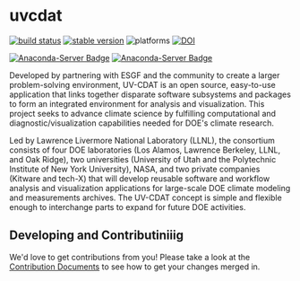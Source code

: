 uvcdat
======
[![build status](https://travis-ci.org/UV-CDAT/uvcdat.svg?branch=master)](https://travis-ci.org/UV-CDAT/uvcdat/builds)
[![stable version](http://img.shields.io/badge/stable%20version-2.4.1-brightgreen.svg)](https://github.com/UV-CDAT/uvcdat/releases/tag/2.4.1)
![platforms](http://img.shields.io/badge/platforms-linux%20|%20osx-lightgrey.svg)
[![DOI](https://zenodo.org/badge/doi/10.5281/zenodo.50101.svg)](http://dx.doi.org/10.5281/zenodo.50101)

[![Anaconda-Server Badge](https://anaconda.org/uvcdat/uvcdat/badges/installer/conda.svg)](https://conda.anaconda.org/uvcdat)
[![Anaconda-Server Badge](https://anaconda.org/uvcdat/uvcdat/badges/downloads.svg)](https://anaconda.org/uvcdat/uvcdat)

Developed by partnering with ESGF and the community to create a larger problem-solving environment, UV-CDAT is an open source, easy-to-use application that links together disparate software subsystems and packages to form an integrated environment for analysis and visualization. This project seeks to advance climate science by fulfilling computational and diagnostic/visualization capabilities needed for DOE's climate research.

Led by Lawrence Livermore National Laboratory (LLNL), the consortium consists of four DOE laboratories (Los Alamos, Lawrence Berkeley, LLNL, and Oak Ridge), two universities (University of Utah and the Polytechnic Institute of New York University), NASA, and two private companies (Kitware and tech-X) that will develop reusable software and workflow analysis and visualization applications for large-scale DOE climate modeling and measurements archives. The UV-CDAT concept is simple and flexible enough to interchange parts to expand for future DOE activities.

Developing and Contributiniiig
------
We'd love to get contributions from you! Please take a look at the
[Contribution Documents](CONTRIBUTING.md) to see how to get your changes merged
in.
